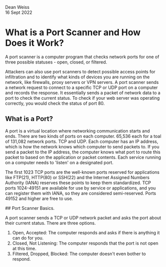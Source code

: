 Dean Weiss <br>
16 Sept 2022

# What is a Port Scanner and How Does it Work?
<p> A port scanner is a computer program that checks network ports for one of three possible statuses - open, closed, or filtered. </P

<p> Attackers can also use port scanners to detect possible access points for infiltration and to identify what kinds of devices you are running on the network, like firewalls, proxy servers or VPN servers. A port scanner sends a network request to connect to a specific TCP or UDP port on a computer and records the response. It essentially sends a packet  of network data to a port to check the current status. To check if your web server was operating correctly, you would check the status of port 80. </P>

## What is a Port?
<p> A port is a virtual location where networking communication starts and ends. There are two kinds of ports on each computer. 65,536 each for a toal of 131,082 network ports. TCP and UDP. Each computer has an IP address, which is how the network knows which computer to send packets to. If you send a packet to the IP address, the computer knows what port to route this packet to based on the application or packet contents. Each service running on a computer needs to 'listen' on a designated port.</P>
<p> The first 1023 TCP ports are the well-known ports reserved for applications like FTP(21), HTTP(80) or SSH(22) and the Internet Assigned Numbers Authority (IANA) reserves these points to keep them standardized. TCP ports 1024-49151 are available for use by service or applications, and you can register them with IANA, so they are considered semi-reserved. Ports 49152 and higher are free to use.</p>
## Port Scanner Basics.
<p> A port scanner sends a TCP or UDP network packet and asks the port about their current status. There are three options.</p>
<ol>
  <li> Open, Accepted: The computer responds and asks if there is anything it can do for you. </li>
  <li> Closed, Not Listening: The computer responds that the port is not open at this time. </li>
  <li> Filtered, Dropped, Blocked: The computer doesn't even bother to respond. </li>
</ol>
